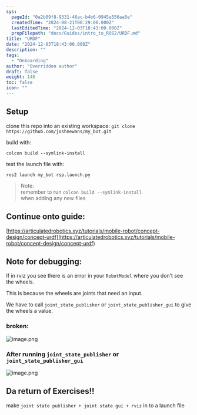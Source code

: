```yaml
---
sys:
  pageId: "0a2b09f8-9331-46ac-b4b6-0945a556aa5e"
  createdTime: "2024-08-21T00:29:00.000Z"
  lastEditedTime: "2024-12-03T18:43:00.000Z"
  propFilepath: "docs/Guides/intro_to_ROS2/URDF.md"
title: "URDF"
date: "2024-12-03T18:43:00.000Z"
description: ""
tags:
  - "Onboarding"
author: "Overridden author"
draft: false
weight: 148
toc: false
icon: ""
---
```


## Setup

clone this repo into an existing workspace:
`git clone https://github.com/joshnewans/my_bot.git`

build with:

`colcon build --symlink-install`

test the launch file with:

`ros2 launch my_bot rsp.launch.py`

> Note:  
> remember to run `colcon build --symlink-install`  
> when adding any new files

## Continue onto guide:

[https://articulatedrobotics.xyz/tutorials/mobile-robot/concept-design/concept-urdf](https://articulatedrobotics.xyz/tutorials/mobile-robot/concept-design/concept-urdf)

## Note for debugging:

If in rviz you see there is an error in your `RobotModel` where you don’t see the wheels.

This is because the wheels are joints that need an input. 

We have to call `joint_state_publisher` or `joint_state_publisher_gui` to give the wheels a value.

### broken:

![image.png](https://prod-files-secure.s3.us-west-2.amazonaws.com/d518164a-d88e-44d1-a4ee-3adb3bd8bce0/96a1d089-1f17-4dbf-8563-f2aef56a4d37/image.png?X-Amz-Algorithm=AWS4-HMAC-SHA256&X-Amz-Content-Sha256=UNSIGNED-PAYLOAD&X-Amz-Credential=ASIAZI2LB466QAVXSTNK%2F20250309%2Fus-west-2%2Fs3%2Faws4_request&X-Amz-Date=20250309T100222Z&X-Amz-Expires=3600&X-Amz-Security-Token=IQoJb3JpZ2luX2VjECcaCXVzLXdlc3QtMiJHMEUCIDplUhqUnPPQU2FN6KMwQ5szg11M6%2BVji71SduMu9XsQAiEA3a7PW9sAsHNAwA5ACJDdDMuktcnd6V2JWm55p9fWbtsq%2FwMIcBAAGgw2Mzc0MjMxODM4MDUiDGGDdX6uBymT%2FQHGsSrcA0GGtSdzUo83lznHajyHEnRqxwFyoc5z2WZdc7uXjyi0G%2BNeY%2FD9pbsBg3ZteuMw6IHd0Zl2BMiGwlqxJPX05iB5Kis84QoUvV7ych9c1GhYYc7SXn0Kb1REkuz5BKkdaRgwjfuoO3PZ4aYm8ZYzvSg%2FefTLFP38ryYOpHmcyJZhOsAhBO81l8ZjSAVY3DhylJGVfz16GkOXKAIis3CfnfYrcvSQ8JOyzxKZXixfjPdpuIZptR51jv8u2pXaz75oPJNMRGP5gzL7b8mJ68K1QuCpQXmaP9IYIq8k%2B6jEb4ggzFyik5HUQMcIUTrL4q2175%2ByszTkGZEVIf0JxgdNV3W780IM5o4xZ6920h2%2BebVId%2Fw0FnQD9f%2BWGPfBtx9WuksjYGzxlIPCPe5AjBMjKpNC%2BfsRTBRi%2F8BKTh4VjUdisnL22fa9tAJtMikreHgqND0FLv7UGLEefgzT1qoRMYCZZowylgrwByhapxTxI35MS7dpAdj3BbsX19gJ6jj7S5xxRIJN%2BjOoWdBiHGM5hGS0S1EgcwN%2Bby70j1MUgC7prPEqa5iHUSPs%2FMTzdix34ReN2%2B%2BAQoiNyA5s2BwtAE8NU7hLjxNTxUJJd2jqJxHGaFrZs%2FUpHtJ6mlxHMN3rtL4GOqUBTeK6ckcgrKY9BmYZcZx2xUAIVMltAUR5KvqCWJ2wN08xW1OE5LOmLvbbCLq2vw0D5KcW%2FJgRzqVI7MzuXXBNiszUzhznXogGcL0zR%2BWXOuxNOJ4xNfbWp0ewPFySNeYfyGL4O5dqcv2raxAY%2BrYmIHGeoLaJSfkZ%2BDy%2FXGQrYlQc8wUTi%2B1qNrPmCXX93jrkK0dUBKouqlhZfEo3ward%2BXOZKUBh&X-Amz-Signature=459588f9e83014a702b4e7fba413401ec5451b74a7f8c8702165903734c8e4da&X-Amz-SignedHeaders=host&x-id=GetObject)

### After running `joint_state_publisher` or `joint_state_publisher_gui`

![image.png](https://prod-files-secure.s3.us-west-2.amazonaws.com/d518164a-d88e-44d1-a4ee-3adb3bd8bce0/130c99c7-1b0b-4031-9953-844fc3950ff4/image.png?X-Amz-Algorithm=AWS4-HMAC-SHA256&X-Amz-Content-Sha256=UNSIGNED-PAYLOAD&X-Amz-Credential=ASIAZI2LB466QAVXSTNK%2F20250309%2Fus-west-2%2Fs3%2Faws4_request&X-Amz-Date=20250309T100222Z&X-Amz-Expires=3600&X-Amz-Security-Token=IQoJb3JpZ2luX2VjECcaCXVzLXdlc3QtMiJHMEUCIDplUhqUnPPQU2FN6KMwQ5szg11M6%2BVji71SduMu9XsQAiEA3a7PW9sAsHNAwA5ACJDdDMuktcnd6V2JWm55p9fWbtsq%2FwMIcBAAGgw2Mzc0MjMxODM4MDUiDGGDdX6uBymT%2FQHGsSrcA0GGtSdzUo83lznHajyHEnRqxwFyoc5z2WZdc7uXjyi0G%2BNeY%2FD9pbsBg3ZteuMw6IHd0Zl2BMiGwlqxJPX05iB5Kis84QoUvV7ych9c1GhYYc7SXn0Kb1REkuz5BKkdaRgwjfuoO3PZ4aYm8ZYzvSg%2FefTLFP38ryYOpHmcyJZhOsAhBO81l8ZjSAVY3DhylJGVfz16GkOXKAIis3CfnfYrcvSQ8JOyzxKZXixfjPdpuIZptR51jv8u2pXaz75oPJNMRGP5gzL7b8mJ68K1QuCpQXmaP9IYIq8k%2B6jEb4ggzFyik5HUQMcIUTrL4q2175%2ByszTkGZEVIf0JxgdNV3W780IM5o4xZ6920h2%2BebVId%2Fw0FnQD9f%2BWGPfBtx9WuksjYGzxlIPCPe5AjBMjKpNC%2BfsRTBRi%2F8BKTh4VjUdisnL22fa9tAJtMikreHgqND0FLv7UGLEefgzT1qoRMYCZZowylgrwByhapxTxI35MS7dpAdj3BbsX19gJ6jj7S5xxRIJN%2BjOoWdBiHGM5hGS0S1EgcwN%2Bby70j1MUgC7prPEqa5iHUSPs%2FMTzdix34ReN2%2B%2BAQoiNyA5s2BwtAE8NU7hLjxNTxUJJd2jqJxHGaFrZs%2FUpHtJ6mlxHMN3rtL4GOqUBTeK6ckcgrKY9BmYZcZx2xUAIVMltAUR5KvqCWJ2wN08xW1OE5LOmLvbbCLq2vw0D5KcW%2FJgRzqVI7MzuXXBNiszUzhznXogGcL0zR%2BWXOuxNOJ4xNfbWp0ewPFySNeYfyGL4O5dqcv2raxAY%2BrYmIHGeoLaJSfkZ%2BDy%2FXGQrYlQc8wUTi%2B1qNrPmCXX93jrkK0dUBKouqlhZfEo3ward%2BXOZKUBh&X-Amz-Signature=57fdb12a0f93a8c6899881e344801f8df6447544750cb006c0db77f7f35ea608&X-Amz-SignedHeaders=host&x-id=GetObject)

## Da return of Exercises!!

make `joint state publisher + joint state gui + rviz` in to a launch file
